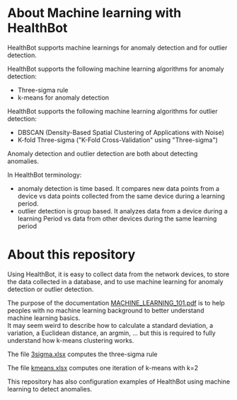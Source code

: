 # About Machine learning with HealthBot 

HealthBot supports machine learnings for anomaly detection and for outlier detection.  

HealthBot supports the following machine learning algorithms for anomaly detection: 
- Three-sigma rule 
- k-means for anomaly detection 

HealthBot supports the following machine learning algorithms for outlier detection:  
- DBSCAN (Density-Based Spatial Clustering of Applications with Noise) 
- K-fold Three-sigma ("K-Fold Cross-Validation" using "Three-sigma") 

Anomaly detection and outlier detection are both about detecting anomalies.  

In HealthBot terminology:  
- anomaly detection is time based. It compares new data points from a device vs data points collected from the same device during a learning period.  
- outlier detection is group based. It analyzes data from a device during a learning Period vs data from other devices during the same learning period

# About this repository 

Using HealthBot, it is easy to collect data from the network devices, to store the data collected in a database, and to use machine learning for anomaly detection or outlier detection.   

The purpose of the documentation [MACHINE_LEARNING_101.pdf](MACHINE_LEARNING_101.pdf) is to help peoples with no machine learning background to better understand machine learning basics.  
It may seem weird to describe how to calculate a standard deviation, a variation, a Euclidean distance, an argmin, … but this is required to fully understand how k-means clustering works.  

The file [3sigma.xlsx](3sigma.xlsx) computes the three-sigma rule 

The file [kmeans.xlsx](kmeans.xlsx) computes one iteration of k-means with k=2  

This repository has also configuration examples of HealthBot using machine learning to detect anomalies.  

